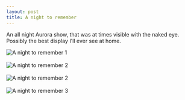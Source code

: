 ```yaml
---
layout: post
title: A night to remember
---
```

<p>An all night Aurora show, that was at times visible with the naked eye. Possibly the best display I'll ever see at home.</p>
<img src="/assets/images/blog/aurora_may11_2024_1.jpg" alt="A night to remember 1">
<br><br>
<img src="/assets/images/blog/aurora_may11_2024_2.jpg" alt="A night to remember 2">
<br><br>
<img src="/assets/images/blog/aurora_may11_2024_4.jpg" alt="A night to remember 2">
<br><br>
<img src="/assets/images/blog/aurora_may11_2024_3.jpg" alt="A night to remember 3">
